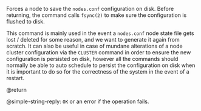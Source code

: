 Forces a node to save the `nodes.conf` configuration on disk.
Before returning, the command calls `fsync(2)` to make sure the configuration is
flushed to disk.

This command is mainly used in the event a `nodes.conf` node state file
gets lost / deleted for some reason, and we want to generate it again from
scratch. It can also be useful in case of mundane alterations of a node cluster
configuration via the `CLUSTER` command in order to ensure the new configuration
is persisted on disk, however all the commands should normally be able to
auto schedule to persist the configuration on disk when it is important
to do so for the correctness of the system in the event of a restart.

@return

@simple-string-reply: `OK` or an error if the operation fails.
